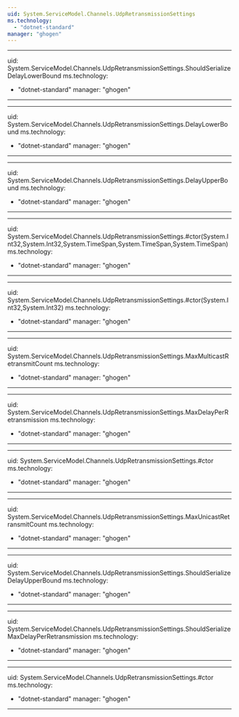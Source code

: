 ```yaml
---
uid: System.ServiceModel.Channels.UdpRetransmissionSettings
ms.technology: 
  - "dotnet-standard"
manager: "ghogen"
---
```


---
uid: System.ServiceModel.Channels.UdpRetransmissionSettings.ShouldSerializeDelayLowerBound
ms.technology: 
  - "dotnet-standard"
manager: "ghogen"
---

---
uid: System.ServiceModel.Channels.UdpRetransmissionSettings.DelayLowerBound
ms.technology: 
  - "dotnet-standard"
manager: "ghogen"
---

---
uid: System.ServiceModel.Channels.UdpRetransmissionSettings.DelayUpperBound
ms.technology: 
  - "dotnet-standard"
manager: "ghogen"
---

---
uid: System.ServiceModel.Channels.UdpRetransmissionSettings.#ctor(System.Int32,System.Int32,System.TimeSpan,System.TimeSpan,System.TimeSpan)
ms.technology: 
  - "dotnet-standard"
manager: "ghogen"
---

---
uid: System.ServiceModel.Channels.UdpRetransmissionSettings.#ctor(System.Int32,System.Int32)
ms.technology: 
  - "dotnet-standard"
manager: "ghogen"
---

---
uid: System.ServiceModel.Channels.UdpRetransmissionSettings.MaxMulticastRetransmitCount
ms.technology: 
  - "dotnet-standard"
manager: "ghogen"
---

---
uid: System.ServiceModel.Channels.UdpRetransmissionSettings.MaxDelayPerRetransmission
ms.technology: 
  - "dotnet-standard"
manager: "ghogen"
---

---
uid: System.ServiceModel.Channels.UdpRetransmissionSettings.#ctor
ms.technology: 
  - "dotnet-standard"
manager: "ghogen"
---

---
uid: System.ServiceModel.Channels.UdpRetransmissionSettings.MaxUnicastRetransmitCount
ms.technology: 
  - "dotnet-standard"
manager: "ghogen"
---

---
uid: System.ServiceModel.Channels.UdpRetransmissionSettings.ShouldSerializeDelayUpperBound
ms.technology: 
  - "dotnet-standard"
manager: "ghogen"
---

---
uid: System.ServiceModel.Channels.UdpRetransmissionSettings.ShouldSerializeMaxDelayPerRetransmission
ms.technology: 
  - "dotnet-standard"
manager: "ghogen"
---

---
uid: System.ServiceModel.Channels.UdpRetransmissionSettings.#ctor
ms.technology: 
  - "dotnet-standard"
manager: "ghogen"
---
